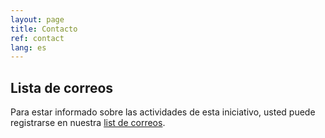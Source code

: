 ```yaml
---
layout: page
title: Contacto 
ref: contact
lang: es
---
```


## Lista de correos
Para estar informado sobre las actividades de esta iniciativo, usted puede registrarse en nuestra
[list de correos](https://mail.bgc-jena.mpg.de/mailman/listinfo/peace).
